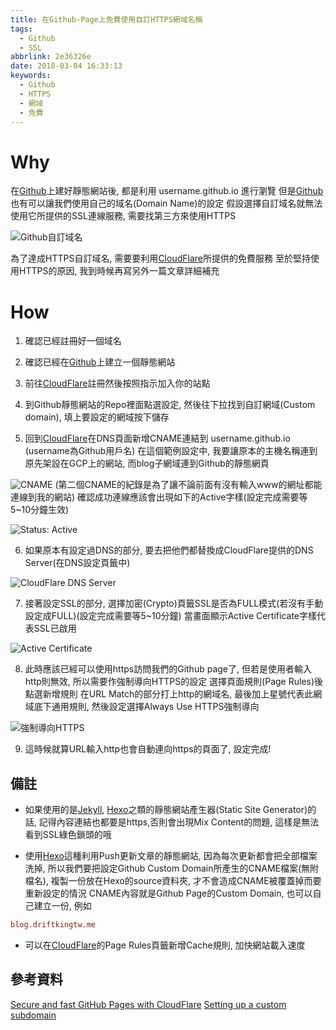 ```yaml
---
title: 在Github-Page上免費使用自訂HTTPS網域名稱
tags:
  - Github
  - SSL
abbrlink: 2e36326e
date: 2018-03-04 16:33:13
keywords:
  - Github
  - HTTPS
  - 網域
  - 免費
---
```

# Why 

在[Github](https://github.com/)上建好靜態網站後, 都是利用 username.github.io 進行瀏覽
但是[Github](https://github.com/)也有可以讓我們使用自己的域名(Domain Name)的設定
假設選擇自訂域名就無法使用它所提供的SSL連線服務, 需要找第三方來使用HTTPS

![Github自訂域名](https://res.cloudinary.com/driftkingtw/image/upload/f_auto/v1520154032/blog/2018/03/04/在Github-Page上免費使用HTTPS自定網域名稱/github_domain.png)

為了達成HTTPS自訂域名, 需要要利用[CloudFlare](https://www.cloudflare.com/)所提供的免費服務
至於堅持使用HTTPS的原因, 我到時候再寫另外一篇文章詳細補充

# How

1. 確認已經註冊好一個域名

2. 確認已經在[Github](https://github.com/)上建立一個靜態網站

3. 前往[CloudFlare](https://www.cloudflare.com/)註冊然後按照指示加入你的站點

4. 到Github靜態網站的Repo裡面點選設定, 然後往下拉找到自訂網域(Custom domain), 填上要設定的網域按下儲存

5. 回到[CloudFlare](https://www.cloudflare.com/)在DNS頁面新增CNAME連結到 username.github.io (username為Github用戶名)
在這個範例設定中, 我要讓原本的主機名稱連到原先架設在GCP上的網站, 而blog子網域連到Github的靜態網頁

![CNAME](https://res.cloudinary.com/driftkingtw/image/upload/f_auto/c_scale,h_250/v1520160636/blog/2018/03/04/在Github-Page上免費使用HTTPS自定網域名稱/dns.png)
(第二個CNAME的紀錄是為了讓不論前面有沒有輸入www的網址都能連線到我的網站)
確認成功連線應該會出現如下的Active字樣(設定完成需要等5~10分鐘生效)

![Status: Active](https://res.cloudinary.com/driftkingtw/image/upload/f_auto/v1520161993/blog/2018/03/04/在Github-Page上免費使用HTTPS自定網域名稱/active.png)

6. 如果原本有設定過DNS的部分, 要去把他們都替換成CloudFlare提供的DNS Server(在DNS設定頁籤中)

![CloudFlare DNS Server](https://res.cloudinary.com/driftkingtw/image/upload/f_auto/v1520161622/blog/2018/03/04/在Github-Page上免費使用HTTPS自定網域名稱/dnscf.png)

7. 接著設定SSL的部分, 選擇加密(Crypto)頁籤SSL是否為FULL模式(若沒有手動設定成FULL)(設定完成需要等5~10分鐘)
當畫面顯示Active Certificate字樣代表SSL已啟用

![Active Certificate](https://res.cloudinary.com/driftkingtw/image/upload/f_auto/v1520162125/blog/2018/03/04/在Github-Page上免費使用HTTPS自定網域名稱/sslactive.png)

8. 此時應該已經可以使用https訪問我們的Github page了, 但若是使用者輸入http則無效, 所以需要作強制導向HTTPS的設定
選擇頁面規則(Page Rules)後點選新增規則
在URL Match的部分打上http的網域名, 最後加上星號代表此網域底下通用規則, 然後設定選擇Always Use HTTPS強制導向

![強制導向HTTPS](https://res.cloudinary.com/driftkingtw/image/upload/f_auto/v1520162472/blog/2018/03/04/在Github-Page上免費使用HTTPS自定網域名稱/pagerulehttps.png)

9. 這時候就算URL輸入http也會自動連向https的頁面了, 設定完成!

## 備註

+ 如果使用的是[Jekyll](https://jekyllrb.com/), [Hexo](https://hexo.io/)之類的靜態網站產生器(Static Site Generator)的話, 記得內容連結也都要是https,否則會出現Mix Content的問題, 這樣是無法看到SSL綠色鎖頭的哦

+ 使用[Hexo](https://hexo.io/)這種利用Push更新文章的靜態網站, 因為每次更新都會把全部檔案洗掉, 所以我們要把設定Github Custom Domain所產生的CNAME檔案(無附檔名), 複製一份放在Hexo的source資料夾, 才不會造成CNAME被覆蓋掉而要重新設定的情況
CNAME內容就是Github Page的Custom Domain, 也可以自己建立一份, 例如
```ini
blog.driftkingtw.me
```

+ 可以在[CloudFlare](https://www.cloudflare.com/)的Page Rules頁籤新增Cache規則, 加快網站載入速度

## 參考資料
[Secure and fast GitHub Pages with CloudFlare](https://blog.cloudflare.com/secure-and-fast-github-pages-with-cloudflare/)
[Setting up a custom subdomain](https://help.github.com/articles/setting-up-a-custom-subdomain/)
